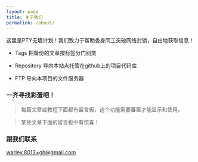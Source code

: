 ```yaml
---
layout: page
title: 关于我们
permalink: /about/
---
```


这里是PTY无墙计划！我们致力于帮助委身同工突破网络封锁，自由地获取信息！

- Tags 把备份的文章按标签分门别类

- Repository 导向本站点托管在github上的项目代码库

- FTP 导向本项目的文件服务器

### **一齐寻找彩蛋吧！**

> 每篇文章或教程下面都有留言板，这个功能需要蕃蔷才能显示和使用。

> 某些文章下面的留言板中有惊喜！

### 跟我们联系

[warley.8013+gh@gmail.com](mailto:warley.8013+gh@gmail.com)
